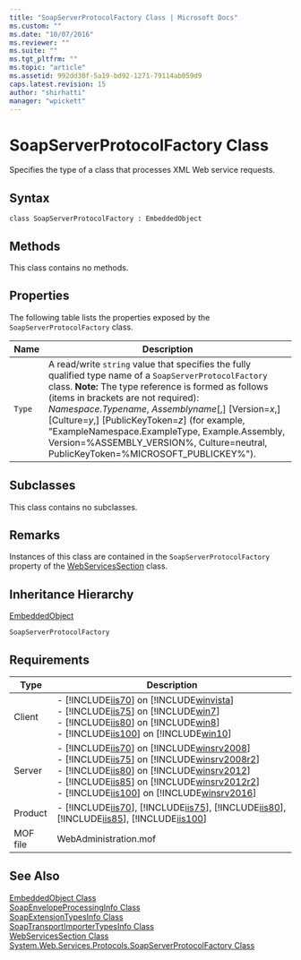 ```yaml
---
title: "SoapServerProtocolFactory Class | Microsoft Docs"
ms.custom: ""
ms.date: "10/07/2016"
ms.reviewer: ""
ms.suite: ""
ms.tgt_pltfrm: ""
ms.topic: "article"
ms.assetid: 992dd30f-5a19-bd92-1271-79114ab059d9
caps.latest.revision: 15
author: "shirhatti"
manager: "wpickett"
---
```

# SoapServerProtocolFactory Class
Specifies the type of a class that processes XML Web service requests.  
  
## Syntax  
  
```vbs  
class SoapServerProtocolFactory : EmbeddedObject  
```  
  
## Methods  
 This class contains no methods.  
  
## Properties  
 The following table lists the properties exposed by the `SoapServerProtocolFactory` class.  
  
|Name|Description|  
|----------|-----------------|  
|`Type`|A read/write `string` value that specifies the fully qualified type name of a `SoapServerProtocolFactory` class. **Note:**  The type reference is formed as follows (items in brackets are not required): *Namespace*.*Typename*, *Assemblyname*[,] [Version=*x*,] [Culture=*y*,] [PublicKeyToken=*z*] (for example, "ExampleNamespace.ExampleType, Example.Assembly, Version=%ASSEMBLY_VERSION%, Culture=neutral, PublicKeyToken=%MICROSOFT_PUBLICKEY%").|  
  
## Subclasses  
 This class contains no subclasses.  
  
## Remarks  
 Instances of this class are contained in the `SoapServerProtocolFactory` property of the [WebServicesSection](../wmi-provider/webservicessection-class.md) class.  
  
## Inheritance Hierarchy  
 [EmbeddedObject](../wmi-provider/embeddedobject-class.md)  
  
 `SoapServerProtocolFactory`  
  
## Requirements  
  
|Type|Description|  
|----------|-----------------|  
|Client|-   [!INCLUDE[iis70](../wmi-provider/includes/iis70-md.md)] on [!INCLUDE[winvista](../wmi-provider/includes/winvista-md.md)]<br />-   [!INCLUDE[iis75](../wmi-provider/includes/iis75-md.md)] on [!INCLUDE[win7](../wmi-provider/includes/win7-md.md)]<br />-   [!INCLUDE[iis80](../wmi-provider/includes/iis80-md.md)] on [!INCLUDE[win8](../wmi-provider/includes/win8-md.md)]<br />-   [!INCLUDE[iis100](../wmi-provider/includes/iis100-md.md)] on [!INCLUDE[win10](../wmi-provider/includes/win10-md.md)]|  
|Server|-   [!INCLUDE[iis70](../wmi-provider/includes/iis70-md.md)] on [!INCLUDE[winsrv2008](../wmi-provider/includes/winsrv2008-md.md)]<br />-   [!INCLUDE[iis75](../wmi-provider/includes/iis75-md.md)] on [!INCLUDE[winsrv2008r2](../wmi-provider/includes/winsrv2008r2-md.md)]<br />-   [!INCLUDE[iis80](../wmi-provider/includes/iis80-md.md)] on [!INCLUDE[winsrv2012](../wmi-provider/includes/winsrv2012-md.md)]<br />-   [!INCLUDE[iis85](../wmi-provider/includes/iis85-md.md)] on [!INCLUDE[winsrv2012r2](../wmi-provider/includes/winsrv2012r2-md.md)]<br />-   [!INCLUDE[iis100](../wmi-provider/includes/iis100-md.md)] on [!INCLUDE[winsrv2016](../wmi-provider/includes/winsrv2016-md.md)]|  
|Product|-   [!INCLUDE[iis70](../wmi-provider/includes/iis70-md.md)], [!INCLUDE[iis75](../wmi-provider/includes/iis75-md.md)], [!INCLUDE[iis80](../wmi-provider/includes/iis80-md.md)], [!INCLUDE[iis85](../wmi-provider/includes/iis85-md.md)], [!INCLUDE[iis100](../wmi-provider/includes/iis100-md.md)]|  
|MOF file|WebAdministration.mof|  
  
## See Also  
 [EmbeddedObject Class](../wmi-provider/embeddedobject-class.md)   
 [SoapEnvelopeProcessingInfo Class](../wmi-provider/soapenvelopeprocessinginfo-class.md)   
 [SoapExtensionTypesInfo Class](../wmi-provider/soapextensiontypesinfo-class.md)   
 [SoapTransportImporterTypesInfo Class](../wmi-provider/soaptransportimportertypesinfo-class.md)   
 [WebServicesSection Class](../wmi-provider/webservicessection-class.md)   
 [System.Web.Services.Protocols.SoapServerProtocolFactory Class](http://go.microsoft.com/fwlink/?LinkId=69321)
